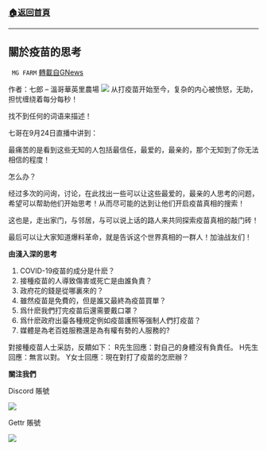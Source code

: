 ###  [:house:返回首頁](https://github.com/ourhimalayas/txt)
---


## 關於疫苗的思考
` MG FARM` [轉載自GNews](https://gnews.org/zh-hans/1566147/)

作者：七郎 – 溫哥華英里農場
![](https://assets.gnews.org/wp-content/uploads/2021/10/FINAL-VERSION-color.png)
从打疫苗开始至今，复杂的内心被愤怒，无助，担忧缠绕着每分每秒！

找不到任何的词语来描述！

七哥在9月24日直播中讲到：

最痛苦的是看到这些无知的人包括最信任，最爱的，最亲的，那个无知到了你无法相信的程度！

怎么办？

经过多次的问询，讨论，在此找出一些可以让这些最爱的，最亲的人思考的问题，希望可以帮助他们开始思考！从而尽可能的达到让他们开启疫苗真相的搜索！

这也是，走出家门，与邻居，与可以说上话的路人来共同探索疫苗真相的敲门砖！

最后可以让大家知道爆料革命，就是告诉这个世界真相的一群人！加油战友们！

**由淺入深的思考**

1. COVID-19疫苗的成分是什麽？
2. 接種疫苗的人導致傷害或死亡是由誰負責？
3. 政府花的錢是從哪裏來的？
4. 雖然疫苗是免費的，但是誰又最終為疫苗買單？
5. 爲什麽我們打完疫苗后還需要戴口罩？
6. 爲什麽政府出臺各種規定例如疫苗護照等强制人們打疫苗？
7. 媒體是為老百姓服務還是為有權有勢的人服務的?


對接種疫苗人士采訪，反饋如下：
R先生回應：對自己的身體沒有負責任。
H先生回應：無言以對。
Y女士回應：現在對打了疫苗的怎麽辦？

**關注我們**

Discord 賬號

![](https://assets.gnews.org/wp-content/uploads/2021/10/Discord-QR-CODE.png)

Gettr 賬號

![](https://assets.gnews.org/wp-content/uploads/2021/10/qrcode_2666792_-1.png)
